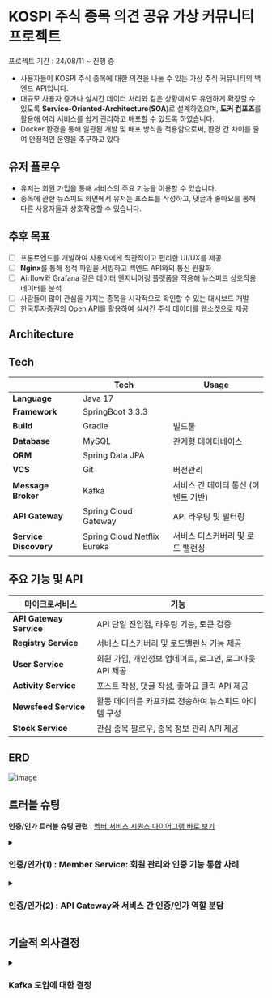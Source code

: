 # KOSPI 주식 종목 의견 공유 가상 커뮤니티 프로젝트                                                                                                                                    

프로젝트 기간 : 24/08/11 ~ 진행 중

- 사용자들이 KOSPI 주식 종목에 대한 의견을 나눌 수 있는 가상 주식 커뮤니티의 백엔드 API입니다.
- 대규모 사용자 증가나 실시간 데이터 처리와 같은 상황에서도 유연하게 확장할 수 있도록 **Service-Oriented-Architecture**(**SOA**)로 설계하였으며, **도커 컴포즈**를 활용해 여러 서비스를 쉽게 관리하고 배포할 수 있도록 하였습니다.
- Docker 환경을 통해 일관된 개발 및 배포 방식을 적용함으로써, 환경 간 차이를 줄여 안정적인 운영을 추구하고 있다
  
## 유저 플로우
- 유저는 회원 가입을 통해 서비스의 주요 기능을 이용할 수 있습니다.
- 종목에 관한 뉴스피드 화면에서 유저는 포스트를 작성하고, 댓글과 좋아요를 통해 다른 사용자들과 상호작용할 수 있습니다.

## 추후 목표
- [ ] 프론트엔드를 개발하여 사용자에게 직관적이고 편리한 UI/UX를 제공
- [ ] **Nginx**를 통해 정적 파일을 서빙하고 백엔드 API와의 통신 원활화
- [ ] Airflow와 Grafana 같은 데이터 엔지니어링 플랫폼을 적용해 뉴스피드 상호작용 데이터를 분석
- [ ] 사람들이 많이 관심을 가지는 종목을 시각적으로 확인할 수 있는 대시보드 개발
- [ ] 한국투자증권의 Open API를 활용하여 실시간 주식 데이터를 웹소켓으로 제공

## Architecture



## Tech

|  | Tech           | Usage                                           |
|--|----------------|-------------------------------------------------|
|**Language** | Java 17   |                                          |
|**Framework**|SpringBoot 3.3.3 |                    |
|**Build**| Gradle     | 빌드툴                                    |
|**Database** | MySQL   | 관계형 데이터베이스                         |
|**ORM**|Spring Data JPA         |                                  |
|**VCS**| Git  | 버전관리            |
 | **Message Broker** | Kafka | 서비스 간 데이터 통신 (이벤트 기반) |
| **API Gateway** | Spring Cloud Gateway | API 라우팅 및 필터링 |
| **Service Discovery** | Spring Cloud Netflix Eureka | 서비스 디스커버리 및 로드 밸런싱 |


## 주요 기능 및 API
| 마이크로서비스            | 기능                                                             |
|--------------------------|----------------------------------------------------------------|
| **API Gateway Service**   | API 단일 진입점, 라우팅 기능, 토큰 검증                                                |
| **Registry Service**      | 서비스 디스커버리 및 로드밸런싱 기능 제공                                            |
| **User Service**          | 회원 가입, 개인정보 업데이트, 로그인, 로그아웃 API 제공                                |
| **Activity Service**      | 포스트 작성, 댓글 작성, 좋아요 클릭 API 제공                                           |
| **Newsfeed Service**      | 활동 데이터를 카프카로 전송하여 뉴스피드 아이템 구성                                     |
| **Stock Service**         | 관심 종목 팔로우, 종목 정보 관리 API 제공                                           |

## ERD 
![image](https://github.com/user-attachments/assets/af574540-8856-4e3d-8b5a-a7e967561cb8)

## 트러블 슈팅
**인증/인가 트러블 슈팅 관련** : [멤버 서비스 시퀀스 다이어그램 바로 보기](https://github.com/1seyoung/Anteater/blob/main/member-service/README_MEMBER_SERVICE.md)
<details>
<summary> <H3>인증/인가(1) : Member Service: 회원 관리와 인증 기능 통합 사례</H3> </summary>

****문제 정의****

**문제:**
회원 관리(회원 가입, 개인정보 수정 등)와 인증/인가(토큰 발급 및 검증) 기능을 어떻게 효과적으로 결합할 것인지 고민이 있었음. 두 기능이 밀접하게 관련되어 있어 별도 서비스로 분리하는 대신, 하나의 Member Service에 통합하여 관리하기로 결정했으나, 이를 통해 생길 수 있는 확장성 및 유지보수 문제를 고려해야 했음.

****원인 분석****

- 유저 관련 기능과 인증/인가 기능이 밀접하게 연결되어 있으므로, 두 기능을 별도로 분리하기보다는 하나의 서비스로 통합하는 것이 더 효율적일 수 있다고 판단.
- 별도의 인증 서비스를 두는 경우, 서비스 간 통신 및 데이터 동기화 문제가 발생할 수 있다고 생각하여 Member Service에 모든 기능을 통합.
- 그러나 통합된 서비스의 규모가 커질 경우, 서비스 복잡성이 증가하고 유지보수가 어려워질 가능성을 우려.

****해결 방법****

**Member Service 통합 설계:**
- 회원 관리와 인증/인가 기능을 Member Service로 통합하여 관리. 이를 통해 서비스 간 불필요한 통신을 최소화하고, 데이터 일관성을 쉽게 유지할 수 있도록 함.
- 회원 가입, 개인정보 수정, 로그인, 로그아웃과 같은 기능뿐 아니라, 토큰 발급 및 검증 등의 인증 기능도 하나의 서비스에서 처리.

**API Gateway에서의 인가 체크:**
- API Gateway에서 각 요청이 Member Service로 전달되기 전에 JWT 토큰 검증을 통해 인가(Authorization)를 처리하도록 설계.
- 게이트웨이에서 인가 필터를 추가하여, 유효한 토큰을 확인한 후 요청을 Member Service로 전달.
- 이를 통해 서비스 통합은 이루었지만, 인가는 중앙 집중화된 게이트웨이에서 효율적으로 관리.

**서비스 복잡성 관리:**
- Member Service의 복잡성이 증가하지 않도록, 모듈화된 코드 구조를 적용.
- 인증 관련 로직은 독립된 모듈로 관리하여, 코드가 섞이지 않도록 구조화함.
- 추후 필요시 인증 관련 기능을 독립된 서비스로 분리할 수 있도록 코드 및 아키텍처를 유연하게 설계.

****결과****

- 유저와 인증 관련 로직을 Member Service로 통합하여, 데이터 동기화 문제나 서비스 간 통신 오버헤드를 줄일 수 있었음.
- API Gateway를 통해 인증 및 인가를 중앙에서 관리하면서, 각 서비스는 불필요한 인증 로직을 따로 처리할 필요가 없어짐.
- 통합된 구조 덕분에 코드 관리가 수월해졌으며, 서비스 간의 의존성도 감소.

****교훈 및 개선 사항****

- 유저와 인증 기능의 통합은 복잡성을 줄이고 데이터 일관성을 쉽게 유지하는 장점이 있었음.
- 그러나 서비스가 커질수록, 이를 분리하는 것이 필요할 수도 있으므로 코드 모듈화와 아키텍처 확장 가능성을 염두에 두어야 함.
- 추후 OAuth2와 같은 표준 인증 방식을 도입하거나, 인증 기능을 독립 서비스로 분리할 필요성이 있을 수 있음.

</details>


<details>
<summary><H3>인증/인가(2) : API Gateway와 서비스 간 인증/인가 역할 분담</H3></summary>

**문제 정의**

**문제:**
API Gateway가 Access Token을 검증하고 인가(Authorization)의 역할까지 수행하도록 설정하였음. 그러나 API Gateway가 인가를 처리하는 것이 최선인지, 그리고 이 방식이 적절한 확장성과 보안성을 제공하는지에 대한 고민이 있었음.

**원인 분석**

- API Gateway는 서비스 간의 중앙 진입점으로서, 모든 요청에 대해 Access Token을 검증하여 유효성을 확인할 수 있음. 이를 통해 각 서비스에서 별도로 토큰 검증을 하지 않아도 됨.
- 그러나, API Gateway에서 인가까지 처리하는 것이 옳은지에 대한 고민이 있었음. **인가(Authorization)**는 서비스별로 세부 권한 관리가 필요할 수 있기 때문.
- 인가를 API Gateway에서 처리할 경우, 서비스별로 다르게 설정된 권한을 효과적으로 관리할 수 있는지가 주요 이슈였음.

**해결 방법**

1. **API Gateway에서 Access Token 검증:**
   - API Gateway는 요청이 각 서비스로 전달되기 전에 JWT Access Token의 유효성을 검증.
   - 이를 통해 기본적인 인증(Authentication) 역할을 처리하고, 각 서비스에서는 추가적인 인증 로직을 처리하지 않도록 설정.

2. **세부 권한 관리(Authorization) 분리:**
   - Access Token의 검증은 API Gateway에서 처리하되, 세부적인 권한 관리는 각 서비스 내에서 처리하도록 설계.
   - 예를 들어, 유저 서비스나 주식 서비스에서는 API Gateway가 유효한 토큰을 검증한 후, 해당 유저가 특정 자원에 접근할 권한이 있는지 추가적인 검증을 서비스 내에서 처리하도록 구현.

3. **API Gateway의 역할 최적화:**
   - API Gateway는 단순히 토큰의 유효성 검증과 라우팅에 집중하고, 복잡한 권한 관리는 각 서비스에서 처리하도록 함.
   - 이를 통해 API Gateway의 책임을 제한하고, 권한 관련 로직은 각 서비스의 비즈니스 로직에 포함하여 유연성을 확보.

**결과**

- API Gateway가 Access Token 검증만을 담당하고, 각 서비스는 세부적인 권한 관리를 처리함으로써 역할의 명확한 분리가 이루어짐.
- 유효성 검증을 API Gateway에서 처리하므로, 각 서비스는 토큰 검증 로직을 신경 쓸 필요가 없어져 코드가 간결해짐.
- 인가 로직을 각 서비스에 두어, 서비스별로 다르게 정의된 권한 정책을 유연하게 관리할 수 있었음.

**교훈 및 개선 사항**

- **인증(Authentication)**과 **인가(Authorization)**를 명확히 구분하여 처리하는 것이 중요함을 다시 한 번 깨달음.
- API Gateway는 단순히 Access Token 검증과 요청 라우팅에 집중해야 하며, 세부적인 권한 관리는 각 서비스에서 처리하는 것이 더 유연하고 확장성이 좋다는 결론을 내림.

</details>


## 기술적 의사결정

<details>
<summary><H3>Kafka 도입에 대한 결정</H3></summary>

**1. 결정 배경**

가상 주식 커뮤니티 프로젝트에서 도커로 배포된 여러 서비스 간에 데이터를 교환할 수 있는 방법을 검토하였다. 서비스 간의 효율적인 데이터 흐름과 시스템 확장성을 고려하여, 정보 교환을 위한 적합한 기술을 선택할 필요가 있었다.

**2. 결정 목표**

- 서비스들이 독립적으로 동작하면서, 안정적으로 데이터를 주고받을 수 있는 이벤트 기반 아키텍처를 구현하는 것이 목표다.
- 실시간 데이터 스트리밍 처리 요구사항을 충족할 수 있는 성능과 확장성을 가진 기술을 선택하고자 했다.
- 서비스 간 결합도를 낮추어 유연한 시스템 변경 및 확장이 가능하도록 설계하는 것이 중요했다.

**3. 고려된 기술 옵션**

1. **Kafka**
   - 고성능 이벤트 스트리밍 플랫폼으로, 대규모 데이터를 실시간으로 처리할 수 있다.
   - 이벤트 기반 아키텍처를 쉽게 구현할 수 있는 장점이 있다.

2. **RabbitMQ**
   - 메시지 큐 시스템으로, 서비스 간 데이터를 큐 방식으로 전송하여 처리한다.
   - 상대적으로 가볍고 단순한 메시지 전달에 강점이 있다.

**4. 의사결정 이유**

추후 프로젝트 확장을 고려했을 때, 서비스 간 결합도를 낮추고 유연한 확장이 가능한 아키텍처가 필요했다. 특히, 실시간 데이터를 효율적으로 처리할 수 있는 시스템이 중요했고, 다양한 이벤트를 쉽게 관리할 수 있는 구조를 원했다. 이러한 요구 사항을 만족하기 위해 Kafka를 선택하게 되었다. 그 이유는 다음과 같다

1. **이벤트 기반 아키텍처**
   - Kafka는 이벤트 기반 아키텍처를 지원하여, 서비스 간 결합도를 줄이고, 비동기 방식으로 유연하게 확장할 수 있는 구조를 제공한다. 또한, 모든 소프트웨어 동작을 이벤트로 표현하는 이산사건 시스템 모델과도 잘 맞아떨어지며, 발생하는 이벤트를 기록하고 처리하는 데 적합하다.

2. **실시간 데이터 처리**
   - Kafka는 대용량의 데이터를 실시간으로 처리하는 데 최적화되어 있다. 가상 주식 커뮤니티에서는 뉴스피드의 사용자 상호작용 데이터 분석 및 주식 관련 실시간 데이터 처리가 필요한데, Kafka는 이러한 요구사항을 충족할 수 있다.

3. **데이터 보존 및 확장성**
   - RabbitMQ는 메시지를 처리하고 나면 즉시 소비되고 사라지는 특성이 있지만, Kafka는 데이터를 로그로 저장해두고, 필요한 경우 나중에 다시 소비할 수 있다. 이는 뉴스피드와 같은 시스템에서 과거 데이터를 분석하거나 다시 사용할 때 유리하다. 또한, Kafka는 대규모 시스템에서도 높은 확장성을 제공하여, 데이터 손실 없이 안정적으로 대용량 메시지를 처리할 수 있어 장기적인 확장성과 유지보수에 적합하다.
**5. 결론**

Kafka는 가상 주식 커뮤니티 프로젝트에서 서비스 간의 데이터 교환을 처리하고, 추후 실시간 데이터 스트리밍을 원활하게 지원하기 위한 최적의 선택이다. 이벤트 기반 아키텍처와 실시간 데이터 처리가 필요한 프로젝트 요구사항에 가장 적합한 기술로 선택하였다.

</details>
